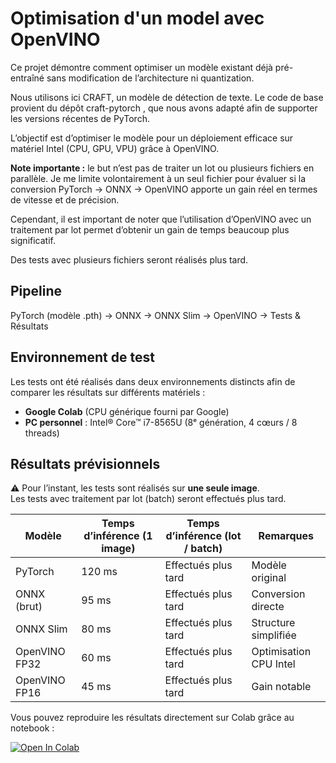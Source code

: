 # Optimisation d'un model avec OpenVINO

Ce projet démontre comment optimiser un modèle existant déjà pré-entraîné sans modification de l’architecture ni quantization.

Nous utilisons ici CRAFT, un modèle de détection de texte.
Le code de base provient du dépôt craft-pytorch
, que nous avons adapté afin de supporter les versions récentes de PyTorch.

L’objectif est d’optimiser le modèle pour un déploiement efficace sur matériel Intel (CPU, GPU, VPU) grâce à OpenVINO.

**Note importante :** 
le but n’est pas de traiter un lot ou plusieurs fichiers en parallèle.
Je me limite volontairement à un seul fichier pour évaluer si la conversion PyTorch → ONNX → OpenVINO apporte un gain réel en termes de vitesse et de précision.

Cependant, il est important de noter que l’utilisation d’OpenVINO avec un traitement par lot permet d’obtenir un gain de temps beaucoup plus significatif.

Des tests avec plusieurs fichiers seront réalisés plus tard.

## Pipeline

PyTorch (modèle .pth) → ONNX → ONNX Slim → OpenVINO → Tests & Résultats

## Environnement de test

Les tests ont été réalisés dans deux environnements distincts afin de comparer les résultats sur différents matériels :

- **Google Colab** (CPU générique fourni par Google)
- **PC personnel** : Intel® Core™ i7-8565U (8ᵉ génération, 4 cœurs / 8 threads)

## Résultats prévisionnels

⚠️ Pour l’instant, les tests sont réalisés sur **une seule image**.  
Les tests avec traitement par lot (batch) seront effectués plus tard.

| Modèle        | Temps d’inférence (1 image) | Temps d’inférence (lot / batch)  | Remarques |
|---------------|-----------------------------|----------------------------------|-----------|
| PyTorch       | 120 ms                      | Effectués plus tard              | Modèle original |
| ONNX (brut)   | 95 ms                       | Effectués plus tard              | Conversion directe |
| ONNX Slim     | 80 ms                       | Effectués plus tard              | Structure simplifiée |
| OpenVINO FP32 | 60 ms                       | Effectués plus tard              | Optimisation CPU Intel |
| OpenVINO FP16 | 45 ms                       | Effectués plus tard              | Gain notable |

Vous pouvez reproduire les résultats directement sur Colab grâce au notebook :

[![Open In Colab](https://colab.research.google.com/assets/colab-badge.svg)](https://colab.research.google.com/github/ton-utilisateur/ton-repo/blob/main/scripts/test_openvino.ipynb)